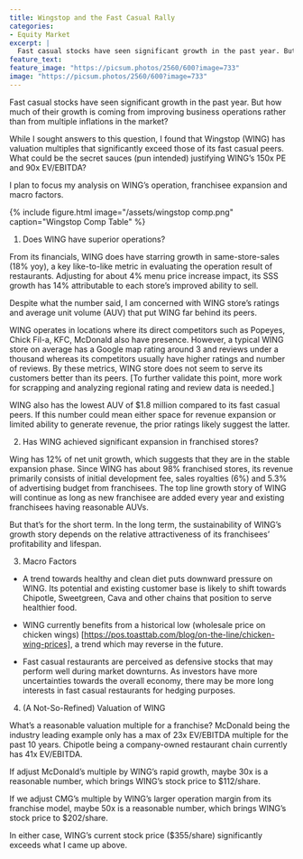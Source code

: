 ```yaml
---
title: Wingstop and the Fast Casual Rally
categories:
- Equity Market
excerpt: |
  Fast casual stocks have seen significant growth in the past year. But how much of their growth is coming from improving business operations rather than from multiple inflations in the market? 
feature_text: 
feature_image: "https://picsum.photos/2560/600?image=733"
image: "https://picsum.photos/2560/600?image=733"
---
```


Fast casual stocks have seen significant growth in the past year. But how much of their growth is coming from improving business operations rather than from multiple inflations in the market? 

While I sought answers to this question, I found that Wingstop (WING) has valuation multiples that significantly exceed those of its fast casual peers. What could be the secret sauces (pun intended) justifying WING’s 150x PE and 90x EV/EBITDA? 

I plan to focus my analysis on WING’s operation, franchisee expansion and macro factors. 

{% include figure.html image="/assets/wingstop comp.png" caption="Wingstop Comp Table" %}

1) Does WING have superior operations?

From its financials, WING does have starring growth in same-store-sales (18% yoy), a key like-to-like metric in evaluating the operation result of restaurants. Adjusting for about 4% menu price increase impact, its SSS growth has 14% attributable to each store’s improved ability to sell. 

Despite what the number said, I am concerned with WING store’s ratings and average unit volume (AUV) that put WING far behind its peers.

WING operates in locations where its direct competitors such as Popeyes, Chick Fil-a, KFC, McDonald also have presence. However, a typical WING store on average has a Google map rating around 3 and reviews under a thousand whereas its competitors usually have higher ratings and number of reviews. By these metrics, WING store does not seem to serve its customers better than its peers. [To further validate this point, more work for scrapping and analyzing regional rating and review data is needed.]

WING also has the lowest AUV of $1.8 million compared to its fast casual peers. If this number could mean either space for revenue expansion or limited ability to generate revenue, the prior ratings likely suggest the latter. 

2)  Has WING achieved significant expansion in franchised stores?

Wing has 12% of net unit growth, which suggests that they are in the stable expansion phase. Since WING has about 98% franchised stores, its revenue primarily consists of initial development fee, sales royalties (6%) and 5.3% of advertising budget from franchisees. The top line growth story of WING will continue as long as new franchisee are added every year and existing franchisees having reasonable AUVs. 

But that’s for the short term. In the long term, the sustainability of WING’s growth story depends on the relative attractiveness of its franchisees’ profitability and lifespan. 

3)  Macro Factors

- A trend towards healthy and clean diet puts downward pressure on WING. Its potential and existing customer base is likely to shift towards Chipotle, Sweetgreen, Cava and other chains that position to serve healthier food. 

- WING currently benefits from a historical low (wholesale price on chicken wings) [https://pos.toasttab.com/blog/on-the-line/chicken-wing-prices], a trend which may reverse in the future. 

- Fast casual restaurants are perceived as defensive stocks that may perform well during market downturns. As investors have more uncertainties towards the overall economy, there may be more long interests in fast casual restaurants for hedging purposes. 

4) (A Not-So-Refined) Valuation of WING

What’s a reasonable valuation multiple for a franchise? McDonald being the industry leading example only has a max of 23x EV/EBITDA multiple for the past 10 years. Chipotle being a company-owned restaurant chain currently has 41x EV/EBITDA. 

If adjust McDonald’s multiple by WING’s rapid growth, maybe 30x is a reasonable number, which brings WING’s stock price to $112/share. 

If we adjust CMG’s multiple by WING’s larger operation margin from its franchise model, maybe 50x is a reasonable number, which brings WING’s stock price to $202/share. 

In either case, WING’s current stock price ($355/share) significantly exceeds what I came up above. 


